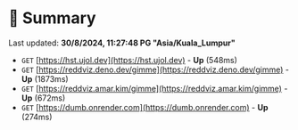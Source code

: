 # 📖 Summary
Last updated: **30/8/2024, 11:27:48 PG "Asia/Kuala_Lumpur"**

- `GET` [https://hst.ujol.dev](https://hst.ujol.dev) - **Up** (548ms)
- `GET` [https://reddviz.deno.dev/gimme](https://reddviz.deno.dev/gimme) - **Up** (1873ms)
- `GET` [https://reddviz.amar.kim/gimme](https://reddviz.amar.kim/gimme) - **Up** (672ms)
- `GET` [https://dumb.onrender.com](https://dumb.onrender.com) - **Up** (274ms)
